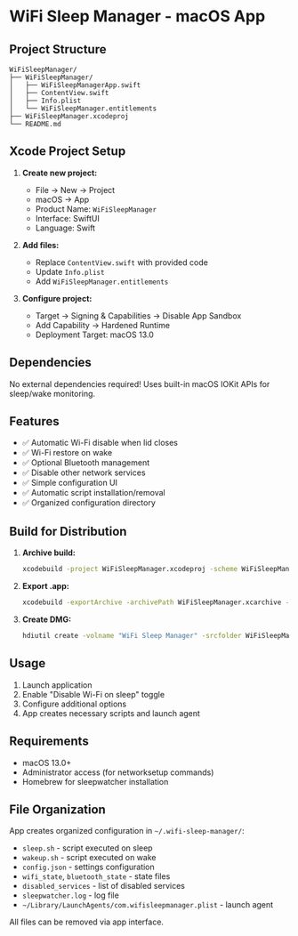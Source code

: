 # WiFi Sleep Manager - macOS App

## Project Structure

```
WiFiSleepManager/
├── WiFiSleepManager/
│   ├── WiFiSleepManagerApp.swift
│   ├── ContentView.swift
│   ├── Info.plist
│   └── WiFiSleepManager.entitlements
├── WiFiSleepManager.xcodeproj
└── README.md
```

## Xcode Project Setup

1. **Create new project:**
   - File → New → Project
   - macOS → App
   - Product Name: `WiFiSleepManager`
   - Interface: SwiftUI
   - Language: Swift

2. **Add files:**
   - Replace `ContentView.swift` with provided code
   - Update `Info.plist`
   - Add `WiFiSleepManager.entitlements`

3. **Configure project:**
   - Target → Signing & Capabilities → Disable App Sandbox
   - Add Capability → Hardened Runtime
   - Deployment Target: macOS 13.0

## Dependencies

No external dependencies required! Uses built-in macOS IOKit APIs for sleep/wake monitoring.

## Features

- ✅ Automatic Wi-Fi disable when lid closes
- ✅ Wi-Fi restore on wake
- ✅ Optional Bluetooth management
- ✅ Disable other network services
- ✅ Simple configuration UI
- ✅ Automatic script installation/removal
- ✅ Organized configuration directory

## Build for Distribution

1. **Archive build:**
   ```bash
   xcodebuild -project WiFiSleepManager.xcodeproj -scheme WiFiSleepManager -configuration Release -archivePath WiFiSleepManager.xcarchive archive
   ```

2. **Export .app:**
   ```bash
   xcodebuild -exportArchive -archivePath WiFiSleepManager.xcarchive -exportPath . -exportOptionsPlist exportOptions.plist
   ```

3. **Create DMG:**
   ```bash
   hdiutil create -volname "WiFi Sleep Manager" -srcfolder WiFiSleepManager.app -ov -format UDZO WiFiSleepManager.dmg
   ```

## Usage

1. Launch application
2. Enable "Disable Wi-Fi on sleep" toggle
3. Configure additional options
4. App creates necessary scripts and launch agent

## Requirements

- macOS 13.0+
- Administrator access (for networksetup commands)
- Homebrew for sleepwatcher installation

## File Organization

App creates organized configuration in `~/.wifi-sleep-manager/`:
- `sleep.sh` - script executed on sleep
- `wakeup.sh` - script executed on wake
- `config.json` - settings configuration
- `wifi_state`, `bluetooth_state` - state files
- `disabled_services` - list of disabled services
- `sleepwatcher.log` - log file
- `~/Library/LaunchAgents/com.wifisleepmanager.plist` - launch agent

All files can be removed via app interface.

